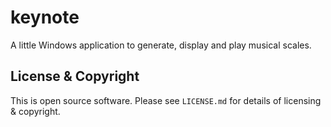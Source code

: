 # keynote

A little Windows application to generate, display and play musical scales.

## License & Copyright

This is open source software. Please see `LICENSE.md` for details of licensing & copyright.
